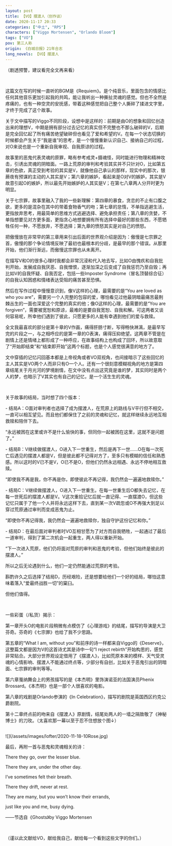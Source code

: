 ```yaml
---
layout: post
title: 【VO】摆渡人（创作谈）
date: 2020-11-17 20:33
categories: ["中土", "RPS"]
characters: ["Viggo Mortensen", "Orlando Bloom"]
tags: ["VO"]
pov: 第三人称
origin: 《白城日报》21年合志
long_novels: 【VO】摆渡人
---
```


（剧透预警，建议看完全文再来看）

<br>

这篇文在写的时候一直听的BGM是《Requiem》。是个纯音乐，里面包含的情感比任何其他音乐更加引起我的共鸣，能让我听出一种撕扯灵魂的感觉。但也不全然是疼痛的，也有一种空灵的安抚感，带着这种感觉把自己整个人撕碎了揉进文字里，才终于完成了这个故事。

关于文中描写的Viggo不同阶段，设想中是这样的：前期是由O的想象和回忆创造出来的理想V，中期是拥有部分过去记忆的真实但不完整也不那么破碎的V，后期是完全回忆起了所有痛苦绝望破碎但也看见了爱和希望的V。在每一个状态切换的时候都会产生关于“我是谁”的思考，是一个慢慢重新认识自己、接纳自己的过程，对O来说也是一个重新自我审视、自我原谅的过程。

故事里的恶鬼代表灵魂的原罪，略有参考戒灵+摄魂怪，同时能进行物理和精神攻击，引诱出灵魂的阴暗面。一路上荒原的审判和考验其实并不只针对O，比如第五章的色欲，真正受到考验的其实是V，就像他自己承认的那样，现实中的那次，银蕨夜有预谋的主动的人其实是V；第六章的嫉妒，看起来是O对V的嫉妒，其实是V故意引起O的嫉妒，所以最先开始嫉妒的人其实是V；在第七八章两人分开时更为明显。

关于七宗罪，故事里融入了我的一些新理解：第四章的暴食，贪恋的不止有口腹之欲，更多的是混杂在其中的带着食物香气的吻；第七章的怠惰，不单指逃避生活，更指放弃思考，用最简单的思维方式逃避选择、避免承担责任；第八章的贪婪，不单指想要见对方更多面，更指贪心地想要拥有所有选择中最好的那些东西，不愿牺牲任何一种，不愿放弃，不愿选择；第九章的愤怒其实是对自己的愤怒。

把傲慢放在非常早的第三章用来引出后面的世界观介绍是因为：傲慢是七宗罪之首，傲慢的那个争论情境反映了最初也最根本的分歧，是最早的那个错误。从那里开始，他们渐行渐远，而傲慢这宗罪也从未离开。

在描写V和O的很多心理时我都会非常沉浸和代入地去写，比如O由愧疚和自我批判开始，发展成自我厌恶、自我憎恨，逐渐加深之后变成了自我惩罚乃至自毁；再比如V的自我怀疑、自我否定，包括一些Imposter Syndrome（冒名顶替综合征）的自我认知困惑和情绪表达受阻的痛苦甚至恐惧。

然后在写作过程中慢慢意识到，像V这样的心理，最需要的是“You are loved as who you are”，需要另一个人完整的包容的爱，哪怕看见过他最阴暗最痛苦最荆棘丛生的一面也深爱这个完整的真实的他；像O这样的心理，最需要的是“You are forgiven”，需要被宽恕和原谅，最难的是要自我宽恕、自我和解。可这两者又谈何容易呢，所幸他们遇到了彼此，只愿更多的人能有幸遇到他们的爱与救赎。

全文我最喜欢的部分是第十章的V作画，痛得肝肠寸断，写得畅快淋漓，是最早写完的片段之一，与之相呼应的是第一章的O表演，痛得压抑绝望。这两章不管是在剧情上还是情绪上都形成了一种呼应，在故事结构上也构成了回环，所以故意取了“开始即结束”和“结束即开始”这两个标题，也是个人感觉很满意的地方了。

文中穿插的记忆闪回基本都是上帝视角或者VO双视角，也间接暗示了这些回忆的主人其实是VO两个人而非只有O一个人。还有一个很刻意模糊视角的地方是第四章结尾关于月光河的梦境剧情，在文中没有点出这究竟是谁的梦，其实同时是两个人的梦，也暗示了V其实也有自己的记忆，是一个活生生的灵魂。

<br>

关于故事的结局，当时想了四个版本：

\- 结局A：O面对审判者也选择了成为摆渡人，在荒原上的路线与V平行但不相交，一直可以相互望见。而且他们都保住了之前的灵魂和记忆，就这样继续永远地互相救赎和陪伴下去。

“永远被困在这里或许不是什么愉快的事，但同你一起被困在这里，这就不是问题了。”

\- 结局B：V继续做摆渡人，O进入下一世重生，然后是再下一世……O在每一次死亡后遇见的摆渡人都是V，但是彼此都不记得对方了，至多只有模糊的信任和熟悉感。所以这时的V已不是V，O已不是O，但他们仍然永远相遇、永远不停地相互救赎。

“即使我不再是我，你不再是你，即使彼此不再记得，我仍然会一遍遍地救赎你。”

\- 结局C：V继续做摆渡人，O进入下一世重生。在每一世重生后O都失去记忆，在每一世死后的摆渡人都是V。V这次重拾记忆后就一直记得、一直摆渡O，但这些记忆只属于了他一个人并将永远这样下去，直到某一次V疏忽或O不再强大到足以穿过荒原通过审判而变成恶鬼为止。

“即使你不再记得我，我仍然会一遍遍地救赎你，独自守护这份记忆和你。”

\- 结局D：在最后面对审判者时VO互相甘愿为了对方而自我牺牲，一起通过了最后一道审判，得到了第二次机会一起重生，两人得以重新开始。

“下一次进入荒原，他们仍将面对荒原的审判和恶鬼的考验，但他们始终是彼此的摆渡人。”

所以之后无论遇到什么，他们一定仍然能通过荒原的考验。

斟酌许久之后选择了结局D，历经艰险，还是想要给他们一个好的结局，哪怕这意味着落入“爱最终战胜一切”的窠臼。

但他们值得。

<br>

一些彩蛋（/私货）揭示：

第一章开头O的电影片段稍微有点模仿了《心理游戏》的结尾，描写的导演是大卫芬奇。芬奇的《七宗罪》也给了我不少思路。

第五章的“What I am, without you”和前序的诗一样都来自Viggo的《Deserve》，这整篇文都是因为V的这首诗尤其是诗中一句“I reject rebirth”开始构思的，感觉非常贴合。大部分世界观设定借用了《摆渡人》，比如荒原本来的模样、天气受灵魂的心情影响、摆渡人不能通过终点等，少部分有自创，比如关于恶鬼引出的阴暗面、七宗罪的审判等等。

第六章戛纳舞会上的男孩描写的是《本杰明》里饰演诺亚的法国演员Phenix Brossard。《本杰明》也是一部个人很喜欢的电影。

第八章的戏剧是Orlando参演的《In Celebration》，描写的剧院是英国西区约克公爵剧院。

第十二章终点前的吻来自《摆渡人》原剧情，结尾处两人的一墙之隔致敬了《神秘博士》的刀玫。（太喜欢那一幕以至于忍不住想放个图↓）

<br>
![](/assets/images/lofter/2020-11-18-10Rose.jpg)

<br>

最后，再附一首与恶鬼和灵魂相关的诗：

There they go, over the lesser blue.

There they are, under the other day.

I’ve sometimes felt their breath.

There they drift, never at rest.

They are many, but you won’t know their errands,

just like you and me, busy dying.

——节选自《Ghosts》by Viggo Mortensen

<br>

（谨以此文献给VO，献给我自己，献给每一个看到这些文字的你们。）
